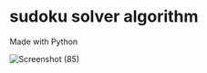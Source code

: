 # sudoku solver algorithm
Made with Python

![Screenshot (85)](https://user-images.githubusercontent.com/84197552/226425063-c6a140db-7352-4914-913c-c9b68041344a.png)
